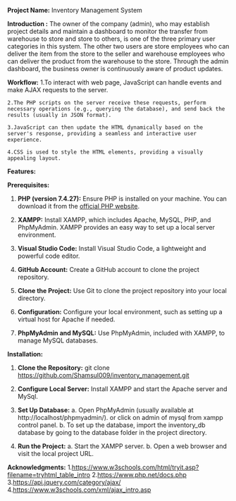 **Project Name:** Inventory Management System

**Introduction :** The owner of the company (admin), who may establish project details and maintain a dashboard to monitor the transfer from warehouse to store and store to others, is one of the three primary user categories in this system. The other two users are store employees who can deliver the item from the store to the seller and warehouse employees who can deliver the product from the warehouse to the store. Through the admin dashboard, the business owner is continuously aware of product updates.

**Workflow:**
    1.To interact with web page, JavaScript can handle events and make AJAX requests to the server.

    2.The PHP scripts on the server receive these requests, perform necessary operations (e.g., querying the database), and send back the results (usually in JSON format).

    3.JavaScript can then update the HTML dynamically based on the server's response, providing a seamless and interactive user experience.

    4.CSS is used to style the HTML elements, providing a visually appealing layout.


**Features:**
    

**Prerequisites:**

1. **PHP (version 7.4.27):**
   Ensure PHP is installed on your machine. You can download it from the [official PHP website](https://www.php.net/downloads.php).

2. **XAMPP:**
   Install XAMPP, which includes Apache, MySQL, PHP, and PhpMyAdmin. XAMPP provides an easy way to set up a local server environment.

3. **Visual Studio Code:**
   Install Visual Studio Code, a lightweight and powerful code editor.

4. **GitHub Account:**
   Create a GitHub account to clone the project repository.

5. **Clone the Project:**
   Use Git to clone the project repository into your local directory.

6. **Configuration:**
   Configure your local environment, such as setting up a virtual host for Apache if needed.

7. **PhpMyAdmin and MySQL:**
   Use PhpMyAdmin, included with XAMPP, to manage MySQL databases.


**Installation:**

1. **Clone the Repository:** 
git clone https://github.com/Shamsul009/inventory_management.git
    
2. **Configure Local Server:** 
Install XAMPP and start the Apache server and MySql.

3. **Set Up Database:**
    a. Open PhpMyAdmin (usually available at http://localhost/phpmyadmin/). or click on admin of mysql from xampp control panel.
    b. To set up the database, import the inventory_db database by going to the database folder in the project directory.

4. **Run the Project:**
    a. Start the XAMPP server.
    b. Open a web browser and visit the local project URL.

**Acknowledgments:**
1.https://www.w3schools.com/html/tryit.asp?filename=tryhtml_table_intro
2.https://www.php.net/docs.php
3.https://api.jquery.com/category/ajax/
4.https://www.w3schools.com/xml/ajax_intro.asp

